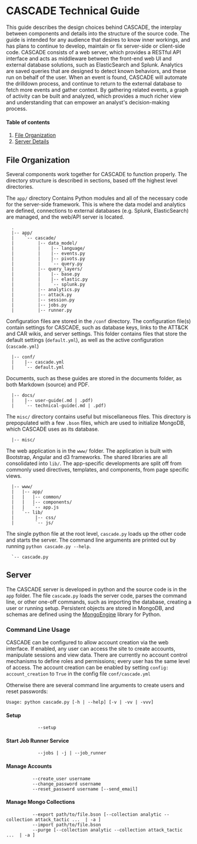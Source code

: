 # CASCADE Technical Guide

This guide describes the design choices behind CASCADE, the interplay between components and details into the structure of the source code. The guide is intended for any audience that desires to know inner workings, and has plans to continue to develop, maintain or fix server-side or client-side code. CASCADE consists of a web server, which provides a RESTful API interface and acts as middleware between the front-end web UI and external database solutions, such as ElasticSearch and Splunk. Analytics are saved queries that are designed to detect known behaviors, and these run on behalf of the user. When an event is found, CASCADE will automate the drilldown process, and continue to return to the external database to fetch more events and gather context. By gathering related events, a graph of activity can be built and analyzed, which provides a much richer view and understanding that can empower an analyst's decision-making process.


#### Table of contents
1. [File Organization](#file-organization)
2. [Server Details](#server)


## File Organization
Several components work together for CASCADE to function properly. The directory structure is described in sections, based off the highest level directories. 


The `app/` directory Contains Python modules and all of the necessary code for the server-side framework. This is where the data model and analytics are defined, connections to external databases (e.g. Splunk, ElasticSearch) are managed, and the web/API server is located.

      .
      |-- app/
      |    `-- cascade/
      |         |-- data_model/
      |         |    |-- language/
      |         |    |-- events.py
      |         |    |-- pivots.py
      |         |    `-- query.py
      |         |-- query_layers/
      |         |    |-- base.py
      |         |    |-- elastic.py
      |         |    `-- splunk.py
      |         |-- analytics.py
      |         |-- attack.py
      |         |-- session.py
      |         |-- jobs.py
      |         |-- runner.py


Configuration files are stored in the `/conf` directory. The configuration file(s) contain settings for CASCADE, such as database keys, links to the ATT&CK and CAR wikis, and server settings. This folder contains files that store the default settings (`default.yml`), as well as the active configuration (`cascade.yml`)

      |-- conf/
      |    |-- cascade.yml
      |    `-- default.yml

Documents, such as these guides are stored in the documents folder, as both Markdown (source) and PDF.

      |-- docs/
      |    |-- user-guide(.md | .pdf)
      |    `-- technical-guide(.md | .pdf)

The `misc/` directory contains useful but miscellaneous files. This directory is prepopulated with a few `.bson` files, which are used to initialize MongoDB, which CASCADE uses as its database.

      |-- misc/

The web application is in the `www/` folder. The application is built with Bootstrap, Angular and d3 frameworks. The shared libraries are all consolidated into `lib/`. The app-specific developments are split off from commonly used directives, templates, and components, from page specific views.

      |-- www/
      |   |-- app/
      |   |   |-- common/
      |   |   |-- components/
      |   |   `-- app.js
      |   `-- lib/
      |        |-- css/
      |        `-- js/

The single python file at the root level, `cascade.py` loads up the other code and starts the server. The command line arguments are printed out by running `python cascade.py --help`.  

      `-- cascade.py

## Server
The CASCADE server is developed in python and the source code is in the `app` folder. The file `cascade.py` loads the server code, parses the command line, or other one-off commands, such as importing the database, creating a user or running setup. Persistent objects are stored in MongoDB, and schemas are defined using the [MongoEngine](http://docs.mongoengine.org/) library
 for Python.


### Command Line Usage
CASCADE can be configured to allow account creation via the web interface. If enabled, any user can access the site to create accounts, manipulate sessions and view data. There are currently no account control mechanisms to define roles and permissions; every user has the same level of access. The account creation can be enabled by setting `config: account_creation` to `True` in the config file `conf/cascade.yml`

Otherwise there are several command line arguments to create users and reset passwords:

    Usage: python cascade.py [-h | --help] [-v | -vv | -vvv]

#### Setup

                --setup

#### Start Job Runner Service

                --jobs | -j | --job_runner

#### Manage Accounts

              --create_user username
              --change_password username
              --reset_password username [--send_email]


#### Manage Mongo Collections

              --export path/to/file.bson [--collection analytic --collection attack_tactic ...  | -a ]
              --import path/to/file.bson
              --purge [--collection analytic --collection attack_tactic ...  | -a ]
